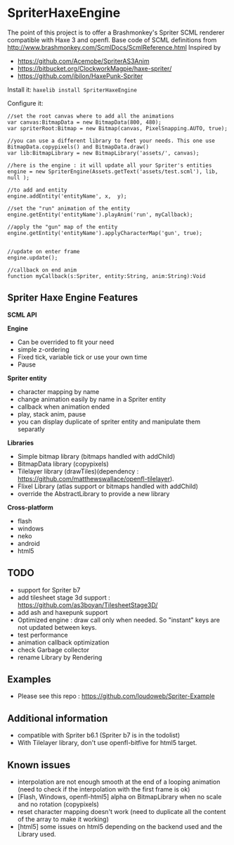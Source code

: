 SpriterHaxeEngine 
=============

The point of this project is to offer a Brashmonkey's Spriter SCML renderer compatible with Haxe 3 and openfl.
Base code of SCML definitions from http://www.brashmonkey.com/ScmlDocs/ScmlReference.html 
Inspired by 
 - https://github.com/Acemobe/SpriterAS3Anim
 - https://bitbucket.org/ClockworkMagpie/haxe-spriter/
 - https://github.com/ibilon/HaxePunk-Spriter

Install it:
``haxelib install SpriterHaxeEngine``

Configure it:

```as3
//set the root canvas where to add all the animations
var canvas:BitmapData = new BitmapData(800, 480);
var spriterRoot:Bitmap = new Bitmap(canvas, PixelSnapping.AUTO, true);

//you can use a different library to feet your needs. This one use BitmapData.copypixels() and BitmapData.draw()
var lib:BitmapLibrary = new BitmapLibrary('assets/', canvas);

//here is the engine : it will update all your Spriter's entities
engine = new SpriterEngine(Assets.getText('assets/test.scml'), lib, null );
		
//to add and entity
engine.addEntity('entityName', x,  y);

//set the "run" animation of the entity
engine.getEntity('entityName').playAnim('run', myCallback);

//apply the "gun" map of the entity
engine.getEntity('entityName').applyCharacterMap('gun', true);


//update on enter frame
engine.update();

//callback on end anim
function myCallback(s:Spriter, entity:String, anim:String):Void
```

Spriter Haxe Engine Features
--------------

**SCML API**

**Engine**
 - Can be overrided to fit your need
 - simple z-ordering
 - Fixed tick, variable tick or use your own time
 - Pause
 
**Spriter entity**
 - character mapping by name
 - change animation easily by name in a Spriter entity
 - callback when animation ended
 - play, stack anim, pause
 - you can display duplicate of spriter entity and manipulate them separatly

**Libraries**
 - Simple bitmap library (bitmaps handled with addChild)
 - BitmapData library (copypixels)
 - Tilelayer library (drawTiles)(dependency : https://github.com/matthewswallace/openfl-tilelayer).
 - Flixel Library (atlas support or bitmaps handled with addChild)
 - override the AbstractLibrary to provide a new library

**Cross-platform**
 - flash
 - windows
 - neko
 - android
 - html5

TODO
----
 - support for Spriter b7
 - add tilesheet stage 3d support : https://github.com/as3boyan/TilesheetStage3D/
 - add ash and haxepunk support
 - Optimized engine : draw call only when needed. So "instant" keys are not updated between keys.
 - test performance
 - animation callback optimization
 - check Garbage collector
 - rename Library by Rendering
 
Examples
------------
 - Please see this repo : https://github.com/loudoweb/Spriter-Example
 
Additional information
------------
 - compatible with Spriter b6.1 (Spriter b7 is in the todolist)
 - With Tilelayer library, don't use openfl-bitfive for html5 target.
 
 
Known issues
------------
 - interpolation are not enough smooth at the end of a looping animation (need to check if the interpolation with the first frame is ok)
 - [Flash, Windows, openfl-html5] alpha on BitmapLibrary when no scale and no rotation (copypixels)
 - reset character mapping doesn't work (need to duplicate all the content of the array to make it working)
 - [html5] some issues on html5 depending on the backend used and the Library used.
 
